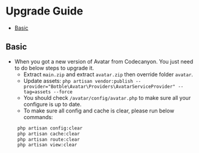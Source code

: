 # Upgrade Guide

- [Basic](#basic)

## Basic

- When you got a new version of Avatar from Codecanyon. You just need to do below steps to upgrade it.
    * Extract `main.zip` and extract `avatar.zip` then override folder `avatar`.
    * Update assets: `php artisan vendor:publish --provider="Botble\Avatar\Providers\AvatarServiceProvider" --tag=assets --force`
    * You should check `/avatar/config/avatar.php` to make sure all your configure is up to date.
    * To make sure all config and cache is clear, please run below commands:
    ```bash
     php artisan config:clear
     php artisan cache:clear
     php artisan route:clear
     php artisan view:clear
    ```